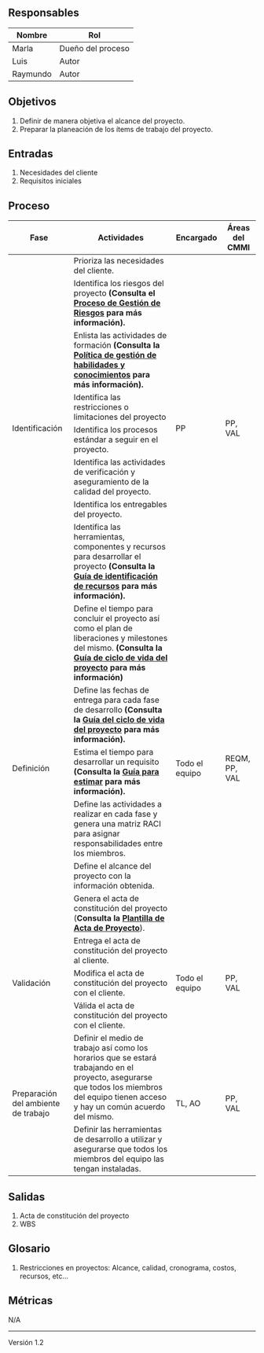 ## Responsables

Nombre     | Rol
-----------|------------------
Marla      | Dueño del proceso
Luis       | Autor
Raymundo   | Autor

## Objetivos
1. Definir de manera objetiva el alcance del proyecto.
2. Preparar la planeación de los ítems de trabajo del proyecto.

## Entradas
1. Necesidades del cliente
2. Requisitos iniciales

## Proceso
<table>
  <thead>
    <tr>
      <th>Fase</th>
      <th>Actividades</th>
      <th>Encargado</th>
      <th>Áreas del CMMI</th>
    </tr>
  </thead>
  <tbody>
    <tr>
      <td rowspan="8">Identificación</td>
      <td>Prioriza las necesidades del cliente.</td>
      <td rowspan="8">PP</td>
      <td rowspan="8">PP, VAL</td>
    </tr>
    <tr>
      <td>Identifica los riesgos del proyecto <strong>(Consulta el <a href="https://github.com/novaDepto/Nova/wiki/Proceso-de-gesti%C3%B3n-de-riesgos">Proceso de Gestión de Riesgos</a> para más información).</strong></td>
    </tr> 
    <tr>
      <td>Enlista las actividades de formación <strong>(Consulta la <a href="https://github.com/novaDepto/Nova/wiki/Política-de-gestión-habilidades-y-conocimientos">Política de gestión de habilidades y conocimientos</a> para más información).</strong></td>
    </tr>
    <tr>
      <td>Identifica las restricciones o limitaciones del proyecto</td>
    </tr>
    <tr>
      <td>Identifica los procesos estándar a seguir en el proyecto.</td>
    </tr>
    <tr>
      <td>Identifica las actividades de verificación y aseguramiento de la calidad del proyecto.</td>
    </tr>
    <tr>
      <td>Identifica los entregables del proyecto.</td>
    </tr>
    <tr>
      <td>Identifica las herramientas, componentes y recursos para desarrollar el proyecto <strong>(Consulta la <a href="https://github.com/novaDepto/Nova/wiki/Gu%C3%ADa-para-la-identificación-de-recursos-del-proyecto">Guía de identificación de recursos</a> para más información).</strong></td>
    </tr>
    <tr>
      <td rowspan="6">Definición</td>
      <td>Define el tiempo para concluir el proyecto así como el plan de liberaciones y milestones del mismo. <strong> (Consulta la <a href="https://github.com/novaDepto/Nova/wiki/Gu%C3%ADa-de-ciclo-de-vida-del-proyecto">Guía de ciclo de vida del proyecto</a> para más información)</strong></td>
      <td rowspan="6">Todo el equipo</td>
      <td rowspan="6">REQM, PP, VAL</td>
    </tr> 
    <tr>
      <td>Define las fechas de entrega para cada fase de desarrollo <strong>(Consulta la <a href="https://github.com/novaDepto/Nova/wiki/Gu%C3%ADa-de-ciclo-de-vida-del-proyecto">Guía del ciclo de vida del proyecto</a> para más información).</strong></td>
    </tr> 
    <tr>
      <td>Estima el tiempo para desarrollar un requisito <strong>(Consulta la <a href="https://github.com/novaDepto/Nova/wiki/Gu%C3%ADa-para-estimar">Guía para estimar</a> para más información).</strong></td>
    </tr> 
    <tr>
      <td>Define las actividades a realizar en cada fase y genera una matriz RACI para asignar responsabilidades entre los miembros.</td>
    </tr> 
    <tr>
      <td>Define el alcance del proyecto con la información obtenida.</td>
    </tr>
    <tr>
      <td>Genera el acta de constitución del proyecto (<strong>Consulta la <a href="https://drive.google.com/file/d/1D8YamLG8exdWsomChPIIVsLQrkbBy3XM/view?usp=sharing">Plantilla de Acta de Proyecto</a></strong>).</td>
    </tr>  
    <tr>
      <td rowspan="3">Validación</td>
      <td>Entrega el acta de constitución del proyecto al cliente.</td>
      <td rowspan="3">Todo el equipo</td>
      <td rowspan="3">PP, VAL</td>
    </tr>
    <tr>
      <td>Modifica el acta de constitución del proyecto con el cliente.</td>
    </tr>
    <tr>
      <td>Válida el acta de constitución del proyecto con el cliente.</td>
    </tr>
     <tr>
      <td rowspan="2">Preparación del ambiente de trabajo</td>
      <td>Definir el medio de trabajo así como los horarios que se estará trabajando en el proyecto, asegurarse que todos los miembros del equipo tienen acceso y hay un común acuerdo del mismo.</td>
      <td rowspan="2">TL, AO</td>
      <td rowspan="2">PP, VAL</td>
    </tr>
    <tr>
      <td>Definir las herramientas de desarrollo a utilizar y asegurarse que todos los miembros del equipo las tengan instaladas.</td>
    </tr>
  </tbody>
</table>

## Salidas
1. Acta de constitución del proyecto
2. WBS

## Glosario
1. Restricciones en proyectos: Alcance, calidad, cronograma, costos, recursos, etc...

## Métricas
N/A

***
Versión 1.2
